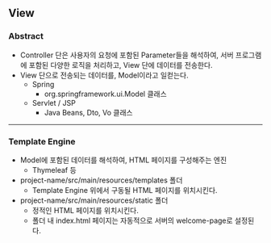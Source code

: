 ## View

### Abstract

- Controller 단은 사용자의 요청에 포함된 Parameter들을 해석하여, 서버 프로그램에 포함된 다양한 로직을 처리하고, View 단에 데이터를 전송한다. 
- View 단으로 전송되는 데이터를, Model이라고 일컫는다. 
  - Spring
    - org.springframework.ui.Model 클래스
  - Servlet / JSP
    - Java Beans, Dto, Vo 클래스

---

### Template Engine

- Model에 포함된 데이터를 해석하여, HTML 페이지를 구성해주는 엔진
  - Thymeleaf 등
- project-name/src/main/resources/templates 폴더
  - Template Engine 위에서 구동될 HTML 페이지를 위치시킨다. 
- project-name/src/main/resources/static 폴더
  - 정적인 HTML 페이지를 위치시킨다. 
  - 폴더 내 index.html 페이지는 자동적으로 서버의 welcome-page로 설정된다. 
